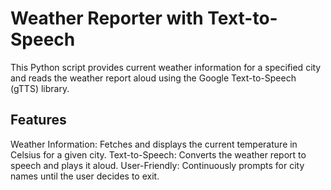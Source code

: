 # Weather Reporter with Text-to-Speech
This Python script provides current weather information for a specified city and reads the weather report aloud using the Google Text-to-Speech (gTTS) library.

## Features
Weather Information: Fetches and displays the current temperature in Celsius for a given city.
Text-to-Speech: Converts the weather report to speech and plays it aloud.
User-Friendly: Continuously prompts for city names until the user decides to exit.
